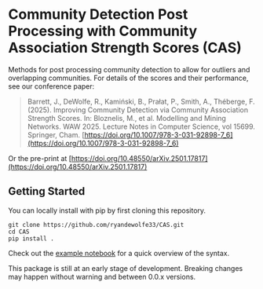 # Community Detection Post Processing with Community Association Strength Scores (CAS)

Methods for post processing community detection to allow for outliers and overlapping communities.
For details of the scores and their performance, see our conference paper:

> Barrett, J., DeWolfe, R., Kamiński, B., Prałat, P., Smith, A., Théberge, F. (2025). Improving Community Detection via Community Association Strength Scores. In: Bloznelis, M., et al. Modelling and Mining Networks. WAW 2025. Lecture Notes in Computer Science, vol 15699. Springer, Cham. [https://doi.org/10.1007/978-3-031-92898-7_6](https://doi.org/10.1007/978-3-031-92898-7_6)

Or the pre-print at [https://doi.org/10.48550/arXiv.2501.17817](https://doi.org/10.48550/arXiv.2501.17817)



## Getting Started

You can locally install with pip by first cloning this repository.
```{bash}
git clone https://github.com/ryandewolfe33/CAS.git
cd CAS
pip install .
```
Check out the [example notebook](https://github.com/ryandewolfe33/CAS/blob/main/example.ipynb) for a quick overview of the syntax.

This package is still at an early stage of development.
Breaking changes may happen without warning and between 0.0.x versions.
